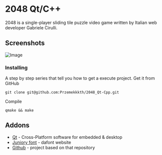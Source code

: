 # 2048 Qt/C++
2048 is a single-player sliding tile puzzle video game written by Italian web developer Gabriele Cirulli.

## Screenshots
![Image](https://user-images.githubusercontent.com/28188300/248503995-b735ff36-39f1-4f31-b7db-13bc77871d3f.gif)

### Installing
A step by step series  that tell you how to get a execute project.
Get it from GitHub
```
git clone git@github.com:Przemekkkth/2048_Qt-Cpp.git
```
Compile
```
qmake && make
```

## Addons
* [Qt](https://www.qt.io/) - Cross-Platform software for embedded & desktop
* [Juniory font](https://www.dafont.com/juniory.font) - dafont website
* [Github](https://github.com/oddek/2048) - project based on that repository
